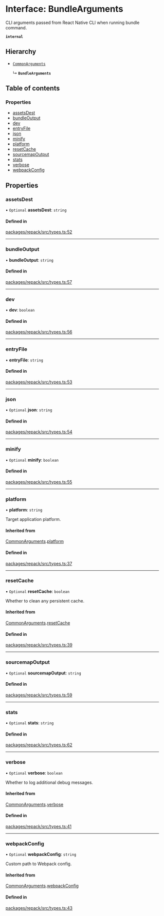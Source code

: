# Interface: BundleArguments

CLI arguments passed from React Native CLI when running bundle command.

**`internal`**

## Hierarchy

- [`CommonArguments`](CommonArguments.md)

  ↳ **`BundleArguments`**

## Table of contents

### Properties

- [assetsDest](BundleArguments.md#assetsdest)
- [bundleOutput](BundleArguments.md#bundleoutput)
- [dev](BundleArguments.md#dev)
- [entryFile](BundleArguments.md#entryfile)
- [json](BundleArguments.md#json)
- [minify](BundleArguments.md#minify)
- [platform](BundleArguments.md#platform)
- [resetCache](BundleArguments.md#resetcache)
- [sourcemapOutput](BundleArguments.md#sourcemapoutput)
- [stats](BundleArguments.md#stats)
- [verbose](BundleArguments.md#verbose)
- [webpackConfig](BundleArguments.md#webpackconfig)

## Properties

### assetsDest

• `Optional` **assetsDest**: `string`

#### Defined in

[packages/repack/src/types.ts:52](https://github.com/callstack/repack/blob/1d9a1bb/packages/repack/src/types.ts#L52)

___

### bundleOutput

• **bundleOutput**: `string`

#### Defined in

[packages/repack/src/types.ts:57](https://github.com/callstack/repack/blob/1d9a1bb/packages/repack/src/types.ts#L57)

___

### dev

• **dev**: `boolean`

#### Defined in

[packages/repack/src/types.ts:56](https://github.com/callstack/repack/blob/1d9a1bb/packages/repack/src/types.ts#L56)

___

### entryFile

• **entryFile**: `string`

#### Defined in

[packages/repack/src/types.ts:53](https://github.com/callstack/repack/blob/1d9a1bb/packages/repack/src/types.ts#L53)

___

### json

• `Optional` **json**: `string`

#### Defined in

[packages/repack/src/types.ts:54](https://github.com/callstack/repack/blob/1d9a1bb/packages/repack/src/types.ts#L54)

___

### minify

• `Optional` **minify**: `boolean`

#### Defined in

[packages/repack/src/types.ts:55](https://github.com/callstack/repack/blob/1d9a1bb/packages/repack/src/types.ts#L55)

___

### platform

• **platform**: `string`

Target application platform.

#### Inherited from

[CommonArguments](CommonArguments.md).[platform](CommonArguments.md#platform)

#### Defined in

[packages/repack/src/types.ts:37](https://github.com/callstack/repack/blob/1d9a1bb/packages/repack/src/types.ts#L37)

___

### resetCache

• `Optional` **resetCache**: `boolean`

Whether to clean any persistent cache.

#### Inherited from

[CommonArguments](CommonArguments.md).[resetCache](CommonArguments.md#resetcache)

#### Defined in

[packages/repack/src/types.ts:39](https://github.com/callstack/repack/blob/1d9a1bb/packages/repack/src/types.ts#L39)

___

### sourcemapOutput

• `Optional` **sourcemapOutput**: `string`

#### Defined in

[packages/repack/src/types.ts:59](https://github.com/callstack/repack/blob/1d9a1bb/packages/repack/src/types.ts#L59)

___

### stats

• `Optional` **stats**: `string`

#### Defined in

[packages/repack/src/types.ts:62](https://github.com/callstack/repack/blob/1d9a1bb/packages/repack/src/types.ts#L62)

___

### verbose

• `Optional` **verbose**: `boolean`

Whether to log additional debug messages.

#### Inherited from

[CommonArguments](CommonArguments.md).[verbose](CommonArguments.md#verbose)

#### Defined in

[packages/repack/src/types.ts:41](https://github.com/callstack/repack/blob/1d9a1bb/packages/repack/src/types.ts#L41)

___

### webpackConfig

• `Optional` **webpackConfig**: `string`

Custom path to Webpack config.

#### Inherited from

[CommonArguments](CommonArguments.md).[webpackConfig](CommonArguments.md#webpackconfig)

#### Defined in

[packages/repack/src/types.ts:43](https://github.com/callstack/repack/blob/1d9a1bb/packages/repack/src/types.ts#L43)
